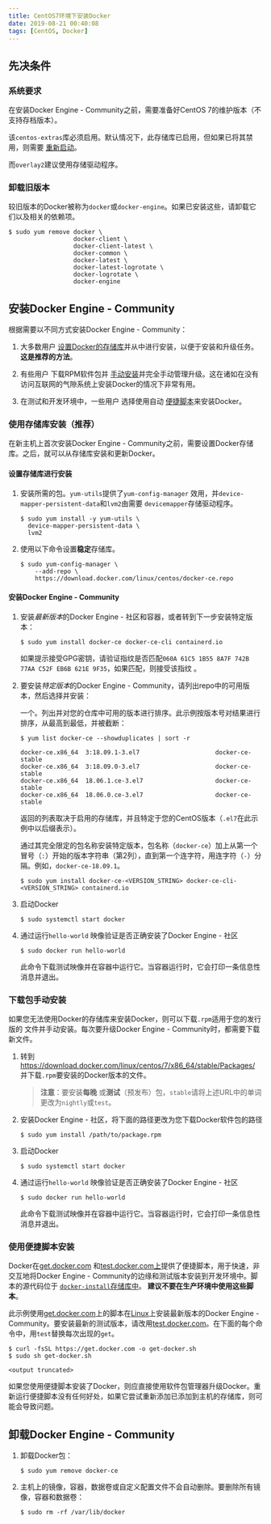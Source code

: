 ```yaml
---
title: CentOS7环境下安装Docker
date: 2019-08-21 00:40:08
tags: [CentOS, Docker]
---
```


## 先决条件

### 系统要求

在安装Docker Engine - Community之前，需要准备好CentOS 7的维护版本（不支持存档版本）。

该`centos-extras`库必须启用。默认情况下，此存储库已启用，但如果已将其禁用，则需要 [重新启动](https://wiki.centos.org/AdditionalResources/Repositories)。

而`overlay2`建议使用存储驱动程序。

### 卸载旧版本

较旧版本的Docker被称为`docker`或`docker-engine`。如果已安装这些，请卸载它们以及相关的依赖项。

```shell
$ sudo yum remove docker \
                  docker-client \
                  docker-client-latest \
                  docker-common \
                  docker-latest \
                  docker-latest-logrotate \
                  docker-logrotate \
                  docker-engine
```
<!--more-->

## 安装Docker Engine - Community

根据需要以不同方式安装Docker Engine - Community：

1. 大多数用户 [设置Docker的存储库](https://docs.docker.com/install/linux/docker-ce/centos/#install-using-the-repository)并从中进行安装，以便于安装和升级任务。**这是推荐的方法**。

2. 有些用户 下载RPM软件包并 [手动安装](https://docs.docker.com/install/linux/docker-ce/centos/#install-from-a-package)并完全手动管理升级。这在诸如在没有访问互联网的气隙系统上安装Docker的情况下非常有用。

3. 在测试和开发环境中，一些用户 选择使用自动 [便捷脚本](https://docs.docker.com/install/linux/docker-ce/centos/#install-using-the-convenience-script)来安装Docker。

### 使用存储库安装（推荐）

在新主机上首次安装Docker Engine - Community之前，需要设置Docker存储库。之后，就可以从存储库安装和更新Docker。

#### 设置存储库进行安装

1. 安装所需的包。`yum-utils`提供了`yum-config-manager` 效用，并`device-mapper-persistent-data`和`lvm2`由需要 `devicemapper`存储驱动程序。

   ```shell
   $ sudo yum install -y yum-utils \
     device-mapper-persistent-data \
     lvm2
   ```

2. 使用以下命令设置**稳定**存储库。

   ```shell
   $ sudo yum-config-manager \
       --add-repo \
       https://download.docker.com/linux/centos/docker-ce.repo
   ```

#### 安装Docker Engine - Community

1. 安装*最新版本*的Docker Engine - 社区和容器，或者转到下一步安装特定版本：

    ```shell
   $ sudo yum install docker-ce docker-ce-cli containerd.io
   ```

   如果提示接受GPG密钥，请验证指纹是否匹配`060A 61C5 1B55 8A7F 742B 77AA C52F EB6B 621E 9F35`，如果匹配，则接受该指纹 。

2. 要安装*特定版本*的Docker Engine - Community，请列出repo中的可用版本，然后选择并安装：

   一个。列出并对您的仓库中可用的版本进行排序。此示例按版本号对结果进行排序，从最高到最低，并被截断：

   ```shell
   $ yum list docker-ce --showduplicates | sort -r
   
   docker-ce.x86_64  3:18.09.1-3.el7                     docker-ce-stable
   docker-ce.x86_64  3:18.09.0-3.el7                     docker-ce-stable
   docker-ce.x86_64  18.06.1.ce-3.el7                    docker-ce-stable
   docker-ce.x86_64  18.06.0.ce-3.el7                    docker-ce-stable
   ```

   返回的列表取决于启用的存储库，并且特定于您的CentOS版本（`.el7`在此示例中以后缀表示）。

   通过其完全限定的包名称安装特定版本，包名称（`docker-ce`）加上从第一个冒号（`:`）开始的版本字符串（第2列），直到第一个连字符，用连字符（`-`）分隔。例如，`docker-ce-18.09.1`。

   ```shell
   $ sudo yum install docker-ce-<VERSION_STRING> docker-ce-cli-<VERSION_STRING> containerd.io
   ```

3. 启动Docker

   ```shell
   $ sudo systemctl start docker
   ```

4. 通过运行`hello-world` 映像验证是否正确安装了Docker Engine - 社区

   ```shell
   $ sudo docker run hello-world
   ```

   此命令下载测试映像并在容器中运行它。当容器运行时，它会打印一条信息性消息并退出。

### 下载包手动安装

如果您无法使用Docker的存储库来安装Docker，则可以下载`.rpm`适用于您的发行版的 文件并手动安装。每次要升级Docker Engine - Community时，都需要下载新文件。

1. 转到 <https://download.docker.com/linux/centos/7/x86_64/stable/Packages/> 并下载`.rpm`要安装的Docker版本的文件。

   > **注意**：要安装**每晚** 或**测试**（预发布）包，`stable`请将上述URL中的单词更改为`nightly`或`test`。

2. 安装Docker Engine - 社区，将下面的路径更改为您下载Docker软件包的路径

   ```shell
   $ sudo yum install /path/to/package.rpm
   ```

3. 启动Docker

   ```shell
   $ sudo systemctl start docker
   ```

4. 通过运行`hello-world` 映像验证是否正确安装了Docker Engine - 社区

   ```shell
   $ sudo docker run hello-world
   ```

   此命令下载测试映像并在容器中运行它。当容器运行时，它会打印一条信息性消息并退出。

### 使用便捷脚本安装

Docker在[get.docker.com](https://get.docker.com/) 和[test.docker.com上](https://test.docker.com/)提供了便捷脚本，用于快速，非交互地将Docker Engine - Community的边缘和测试版本安装到开发环境中。脚本的源代码位于 [`docker-install`存储库中](https://github.com/docker/docker-install)。 **建议不要在生产环境中使用这些脚本**。

此示例使用[get.docker.com](https://get.docker.com/)上的脚本在[Linux](https://get.docker.com/)上安装最新版本的Docker Engine - Community。要安装最新的测试版本，请改用[test.docker.com](https://test.docker.com/)。在下面的每个命令中，用`test`替换每次出现的`get`。

```shell
$ curl -fsSL https://get.docker.com -o get-docker.sh
$ sudo sh get-docker.sh

<output truncated>
```

如果您使用便捷脚本安装了Docker，则应直接使用软件包管理器升级Docker。重新运行便捷脚本没有任何好处，如果它尝试重新添加已添加到主机的存储库，则可能会导致问题。

## 卸载Docker Engine - Community

1. 卸载Docker包：

   ```shell
   $ sudo yum remove docker-ce
   ```

2. 主机上的镜像，容器，数据卷或自定义配置文件不会自动删除。要删除所有镜像，容器和数据卷：

   ```shell
   $ sudo rm -rf /var/lib/docker
   ```
